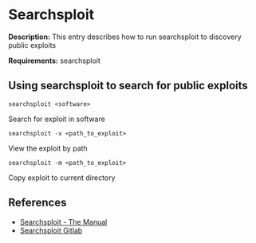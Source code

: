 # Searchsploit

**Description:** This entry describes how to run searchsploit to discovery public exploits

**Requirements:** searchsploit

## Using searchsploit to search for public exploits

```
searchsploit <software>
```

Search for exploit in software

```
searchsploit -x <path_to_exploit>
```

View the exploit by path

```
searchsploit -m <path_to_exploit>
```

Copy exploit to current directory
  
## References
* [Searchsploit - The Manual](https://www.exploit-db.com/searchsploit)
* [Searchsploit Gitlab](https://gitlab.com/exploit-database/exploitdb)

